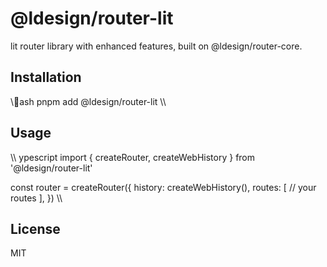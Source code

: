 # @ldesign/router-lit

lit router library with enhanced features, built on @ldesign/router-core.

## Installation

\\\ash
pnpm add @ldesign/router-lit
\\\

## Usage

\\\	ypescript
import { createRouter, createWebHistory } from '@ldesign/router-lit'

const router = createRouter({
  history: createWebHistory(),
  routes: [
    // your routes
  ],
})
\\\

## License

MIT
